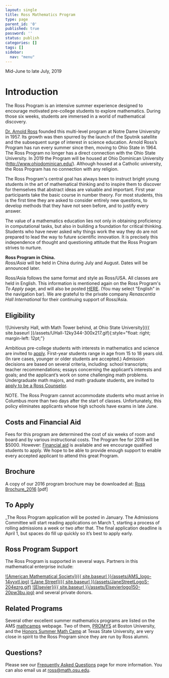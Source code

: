 ```yaml
---
layout: single
title: Ross Mathematics Program
type: page
parent_id: '0'
published: true
password: ''
status: publish
categories: []
tags: []
sidebar:
  nav: "menu"
---
```

  Mid-June to late July, 2019


# Introduction

The Ross Program is an intensive summer experience designed to encourage motivated pre-college students to explore mathematics. During those six weeks, students are immersed in a world of mathematical discovery.

[Dr. Arnold Ross](/alumni/biography/ "Ross Biography") founded this multi-level program at Notre Dame University in 1957\. Its growth was then spurred by the launch of the Sputnik satellite and the subsequent surge of interest in science education. Arnold Ross’s Program has run every summer since then, moving to Ohio State in 1964\. The Ross Program no longer has a direct connection with the Ohio State University.  In 2019 the Program will be housed at Ohio Dominican University (http://www.ohiodominican.edu/).  Although housed at a Catholic university, the Ross Program has no connection with any religion.

The Ross Program's central goal has always been to instruct bright young students in the art of mathematical thinking and to inspire them to discover for themselves that abstract ideas are valuable and important. First year participants take the basic course in number theory. For most students, this is the first time they are asked to consider entirely new questions, to develop methods that they have not seen before, and to justify every answer.

The value of a mathematics education lies not only in obtaining proficiency in computational tasks, but also in building a foundation for critical thinking. Students who have never asked why things work the way they do are not prepared to lead the way to future scientific innovation. It is precisely this independence of thought and questioning attitude that the Ross Program strives to nurture.

**Ross Program in China.**  
_Ross/Asia_ will be held in China during July and August.  Dates will be announced later.  

Ross/Asia follows the same format and style as Ross/USA. All classes are held in English. This information is mentioned again on the Ross Program's _To Apply_ page, and will also be posted [HERE](http://www.rossmathasia.org/).  (You may select "English" in the navigation bar). We are grateful to the private company _Renascentia Hall International_ for their continuing support of Ross/Asia.

## Eligibility

![University Hall, with Math Tower behind, at Ohio State University]({{ site.baseurl }}/assets/UHall-12ky344-300x217.gif){:style="float: right; margin-left: 12pt;"}

Ambitious pre-college students with interests in mathematics and science are invited to [apply](/students/to-apply/). First-year students range in age from 15 to 18 years old. (In rare cases, younger or older students are accepted.)  Admission decisions are based on several criteria, including: school transcripts; teacher recommendations;  essays concerning the applicant’s interests and goals; and the applicant’s work on some challenging math problems.  
Undergraduate math majors, and math graduate students, are invited to [apply to be a Ross Counselor](/counselors/).

NOTE. The Ross Program cannot accommodate students who must arrive in Columbus more than two days after the start of classes. Unfortunately, this policy eliminates applicants whose high schools have exams in late June.

## Costs and Financial Aid

Fees for this program are determined the cost of six weeks of room and board and by various instructional costs. The Program fee for 2018 will be $5000.  However: 
[Financial aid](/students/faq "Frequently Asked Questions") is available and we encourage qualified students to apply. We hope to be able to provide enough support to enable every accepted applicant to attend this great Program.

## Brochure

A copy of our 2016 program brochure may be downloaded at:  [Ross Brochure_2016](/files/2014/08/Ross-Brochure_2016-2ioc4zs.pdf) [pdf]

## To Apply

_The Ross Program application will be posted in January.  The Admissions Committee will start reading applications on March 1, starting a process of rolling admissions a week or two after that.  The final application deadline is April 1, but spaces do fill up quickly so it’s best to apply early.

## Ross Program Support

The Ross Program is supported in several ways. Partners in this mathematical enterprise include:

[![American Mathematical Society]({{ site.baseurl }}/assets/AMS_logo-14vyxtl.jpg)](http://www.ams.org/programs/edu-support/epsilon/emp-epsilon) [![Jane Street]({{ site.baseurl }}/assets/JaneStreetLogoS-204ezrg.gif)](https://www.janestreet.com/) [![Elsevier]({{ site.baseurl }}/assets/Elsevierlogo150-20pw3bu.jpg)](http://www.elsevier.com/) and several private donors.

## Related Programs

Several other excellent summer mathematics programs are listed on the AMS [mathcamps](http://www.ams.org/programs/students/high-school/emp-mathcamps) webpage. Two of them, [PROMYS](http://www.promys.org) at Boston University, and the [Honors Summer Math Camp](http://www.txstate.edu/mathworks/camps/hsmc.html) at Texas State University, are very close in spirit to the Ross Program since they are run by Ross alumni.

## Questions?

Please see our [Frequently Asked Questions](/students/faq/) page for more information. You can also email us at [ross@math.osu.edu](mailto:ross@math.osu.edu).
